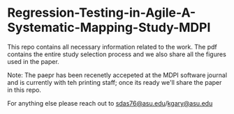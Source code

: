 # Regression-Testing-in-Agile-A-Systematic-Mapping-Study-MDPI
This repo contains all necessary information related to the work. The pdf contains the entire study selection process and we also share all the figures used in the paper.

Note: The paepr has been recenetly accepeted at the MDPI software journal and is currently with teh printing staff; once its ready we'll share the paper in this repo.

For anything else please reach out to sdas76@asu.edu/kgary@asu.edu



